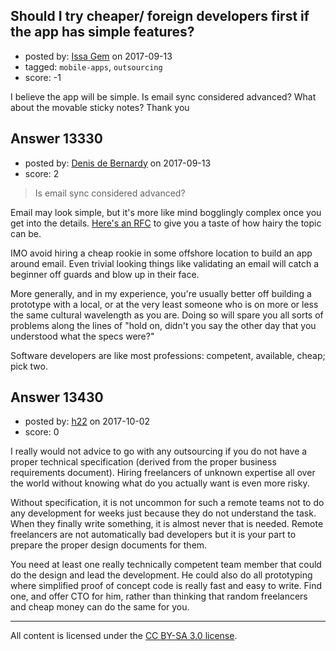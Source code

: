 ## Should I try cheaper/ foreign developers first if the app has simple features?

- posted by: [Issa Gem](https://stackexchange.com/users/11751966/issa-gem) on 2017-09-13
- tagged: `mobile-apps`, `outsourcing`
- score: -1

<p>I believe the app will be simple. Is email sync considered advanced? What about the movable sticky notes? Thank you</p>



## Answer 13330

- posted by: [Denis de Bernardy](https://stackexchange.com/users/182468/denis-de-bernardy) on 2017-09-13
- score: 2

<blockquote>
  <p>Is email sync considered advanced?</p>
</blockquote>

<p>Email may look simple, but it's more like mind bogglingly complex once you get into the details. <a href="https://www.ietf.org/rfc/rfc5322.txt" rel="nofollow noreferrer">Here's an RFC</a> to give you a taste of how hairy the topic can be.</p>

<p>IMO avoid hiring a cheap rookie in some offshore location to build an app around email. Even trivial looking things like validating an email will catch a beginner off guards and blow up in their face.</p>

<p>More generally, and in my experience, you're usually better off building a prototype with a local, or at the very least someone who is on more or less the same cultural wavelength as you are. Doing so will spare you all sorts of problems along the lines of "hold on, didn't you say the other day that you understood what the specs were?"</p>

<p>Software developers are like most professions: competent, available, cheap; pick two.</p>



## Answer 13430

- posted by: [h22](https://stackexchange.com/users/167824/h22) on 2017-10-02
- score: 0

<p>I really would not advice to go with any outsourcing if you do not have a proper technical specification (derived from the proper business requirements document). Hiring freelancers of unknown expertise all over the world without knowing what do you actually want is even more risky.</p>

<p>Without specification, it is not uncommon for such a remote teams not to do any development for weeks just because they do not understand the task. When they finally write something, it is almost never that is needed. Remote freelancers are not automatically bad developers but it is your part to prepare the proper design documents for them.</p>

<p>You need at least one really technically competent team member that could do the design and lead the development. He could also do all prototyping where simplified proof of concept code is really fast and easy to write. Find one, and offer CTO for him, rather than thinking that random freelancers and cheap money can do the same for you.</p>




---

All content is licensed under the [CC BY-SA 3.0 license](https://creativecommons.org/licenses/by-sa/3.0/).
